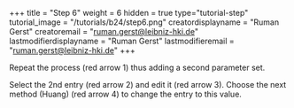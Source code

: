 +++
title = "Step 6"
weight = 6
hidden = true
type="tutorial-step"
tutorial_image = "/tutorials/b24/step6.png"
creatordisplayname = "Ruman Gerst"
creatoremail = "ruman.gerst@leibniz-hki.de"
lastmodifierdisplayname = "Ruman Gerst"
lastmodifieremail = "ruman.gerst@leibniz-hki.de"
+++

Repeat the process (red arrow 1) thus adding a second parameter set.

Select the 2nd entry (red arrow 2) and edit it (red arrow 3). Choose the next method (Huang) (red arrow 4) to change the entry to this value. 
